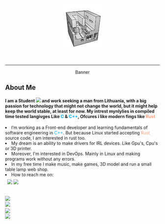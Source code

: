 <div id="header" align="center">
  <p align="center"><img src="./ONE.png" width="150"/></p>
  <p align="center">

  <p align="center">
    <img src="https://img.shields.io/github/stars/JustPause?style=flat&color=blue" alt="" width="46"/>
    <img src="https://komarev.com/ghpvc/?username=justpause&style=flat&color=blue" alt="" width="85"/>
  </p>
</div>

---

<div id="Banner" align="center">
  <p width="600" height="300">Banner</p>
</div>

<div>
  <h2>About Me</h2>
  <h4 style="">
    I am a Student <img src="https://media.giphy.com/media/dxn6fRlTIShoeBr69N/giphy.gif" width="15"> and work seeking a man from Lithuania, with a big passion for technology that might not change the world, but it might help keep the world stable, at least for now. My intrest mynlylies in compiled time tested langivges Like <c style="color: #00b0ff">C</c> & <c style="color: #00b0ff">C++</c>, Ofcures i like modern fings like <rust style="color: #ff9e80">Rust</rust>
  </h4>

<lu>
  <li> I’m working as a Front-end developer and learning fundamentals of software engineering in <c style="color: #00b0ff">C++</c>. But because Linux started accepting <rust style="color: #ff9e80">Rust</rust> source code, I am interested in rust too.
  <li> My dream is an ability to make drivers for IRL devices. Like Gpu's, Cpu's or 3D printer.
  <li> Moreover, I'm interested in DevOps. Mainly in Linux and making programs work without any errors.<li> In my free time I make music, make games, 3D model and run a small table lamp web shop.
  <li> How to reach me on:
</lu>
</div>

<div style=" padding: 0.5em;">
  <img src=https://img.shields.io/badge/linkedin-Find%20me-0077B5?style=flat/>
  <img src=https://img.shields.io/badge/My%20email-%20IamJustStan%40hotmail.com-orange?style=flat>
</div>

<div style="padding-top: 2em;  display: grid;">

<picture>
<source 
  srcset="https://github-readme-stats.vercel.app/api?username=justpause&show_icons=true&theme=slateorange&include_all_commits=true"
  media="(prefers-color-scheme: dark), (prefers-color-scheme: no-preference)"
/>
<source
  srcset="https://github-readme-stats.vercel.app/api?username=justpause&show_icons=true&include_all_commits"
  media="(prefers-color-scheme: light)"
/>
<img src="https://github-readme-stats.vercel.app/api?username=justpause&show_icons=true" />
</picture>

<picture>
<source 
  srcset="https://github-readme-stats.vercel.app/api/top-langs/?username=justpause&include_all_commits&langs_count=8&theme=slateorange"
  media="(prefers-color-scheme: dark), (prefers-color-scheme: no-preference)"
/>
<img src="https://github-readme-stats.vercel.app/api?username=justpause&show_icons=true" />
</picture>

<a href="https://github.com/anuraghazra/github-readme-stats">
  <img align="center" src="https://github-readme-stats.vercel.app/api/pin/?username=justpause&repo=My-Webside&theme=slateorange" />
</a>

<a href="https://github.com/anuraghazra/convoychat">
  <img align="center" src="https://github-readme-stats.vercel.app/api/pin/?username=justpause&repo=TickTackTo&theme=slateorange" />
</a>
</div>